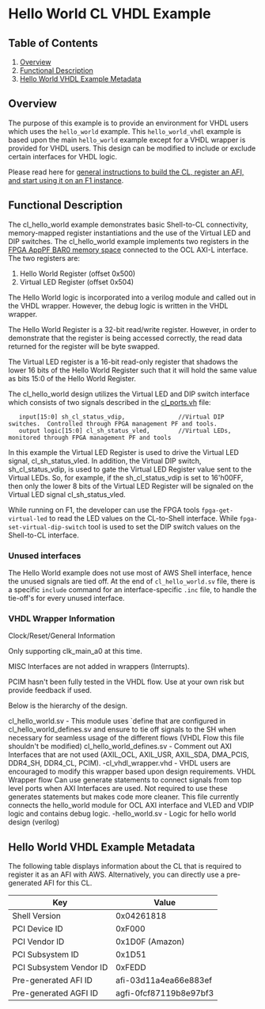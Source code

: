 # Hello World CL VHDL Example

## Table of Contents

1. [Overview](#overview)
2. [Functional Description](#description)
3. [Hello World VHDL Example Metadata](#metadata)


<a name="overview"></a>
## Overview

The purpose of this example is to provide an environment for VHDL users which uses the `hello_world` example.
This `hello_world_vhdl` example is based upon the main `hello_world` example except for a VHDL wrapper is provided for VHDL users.
This design can be modified to include or exclude certain interfaces for VHDL logic.

Please read here for [general instructions to build the CL, register an AFI, and start using it on an F1 instance](./../../../README.md).


<a name="description"></a>
## Functional Description

The cl_hello_world example demonstrates basic Shell-to-CL connectivity, memory-mapped register instantiations and the use of the Virtual LED and DIP switches. 
The cl_hello_world example implements two registers in the [FPGA AppPF BAR0 memory space](../../../docs/AWS_Fpga_Pcie_Memory_Map.md) connected to the OCL AXI-L interface. 
The two registers are:

1. Hello World Register (offset 0x500)
2. Virtual LED Register (offset 0x504)

The Hello World logic is incorporated into a verilog module and called out in the VHDL wrapper. However, the debug logic is written in the VHDL wrapper.

The Hello World Register is a 32-bit read/write register. However, in order to demonstrate that the register is being accessed correctly, the read data returned for the register will be byte swapped.

The Virtual LED register is a 16-bit read-only register that shadows the lower 16 bits of the Hello World Register such that it will hold the same value as bits 15:0 of the Hello World Register.

The cl_hello_world design utilizes the Virtual LED and DIP switch interface which consists of two signals described in the [cl_ports.vh](./../../../common/shell_stable/design/interfaces/cl_ports.vh) file:


```
   input[15:0] sh_cl_status_vdip,               //Virtual DIP switches.  Controlled through FPGA management PF and tools.
   output logic[15:0] cl_sh_status_vled,        //Virtual LEDs, monitored through FPGA management PF and tools
```

In this example the Virtual LED Register is used to drive the Virtual LED signal, cl_sh_status_vled. 
In addition, the Virtual DIP switch, sh_cl_status_vdip, is used to gate the Virtual LED Register value sent to the Virtual LEDs. 
So, for example, if the sh_cl_status_vdip is set to 16'h00FF, then only the lower 8 bits of the Virtual LED Register will be signaled on the Virtual LED signal cl_sh_status_vled. 

While running on F1, the developer can use the FPGA tools `fpga-get-virtual-led` to read the LED values on the CL-to-Shell interface. While `fpga-set-virtual-dip-switch` tool is used to set the DIP switch values on the Shell-to-CL interface.

### Unused interfaces

The Hello World example does not use most of AWS Shell interface, hence the unused signals are tied off.
At the end of `cl_hello_world.sv` file, there is a specific `include` command for an interface-specific `.inc` file, to handle the tie-off\'s for every unused interface.

### VHDL Wrapper Information

Clock/Reset/General Information
    
Only supporting clk_main_a0 at this time.
    
MISC Interfaces are not added in wrappers (Interrupts).
        
PCIM hasn't been fully tested in the VHDL flow.  Use at your own risk but provide feedback if used.

Below is the hierarchy of the design.

cl_hello_world.sv - This module uses `define that are configured in cl_hello_world_defines.sv and ensure to tie off signals to the SH when necessary for seamless usage of the different flows (VHDL Flow this file shouldn't be modified)
cl_hello_world_defines.sv - Comment out AXI Interfaces that are not used (AXIL_OCL, AXIL_USR, AXIL_SDA, DMA_PCIS, DDR4_SH, DDR4_CL, PCIM).
	-cl_vhdl_wrapper.vhd - VHDL users are encouraged to modify this wrapper based upon design requirements. VHDL Wrapper flow Can use generate statements to connect signals from top level ports when AXI Interfaces are used.  Not required to use these generates statements but makes code more cleaner.
			       This file currently connects the hello_world module for OCL AXI interface and VLED and VDIP logic and contains debug logic.
		-hello_world.sv - Logic for hello world design (verilog)

   
<a name="metadata"></a>
## Hello World VHDL Example Metadata

The following table displays information about the CL that is required to register it as an AFI with AWS.
Alternatively, you can directly use a pre-generated AFI for this CL.


| Key   | Value     |
|-----------|------|
| Shell Version | 0x04261818 |
| PCI Device ID | 0xF000 |
| PCI Vendor ID | 0x1D0F (Amazon) |
| PCI Subsystem ID | 0x1D51 |
| PCI Subsystem Vendor ID | 0xFEDD |
| Pre-generated AFI ID | afi-03d11a4ea66e883ef |
| Pre-generated AGFI ID | agfi-0fcf87119b8e97bf3 |


